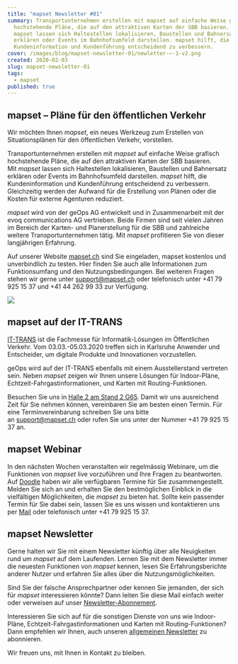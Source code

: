 ```yaml
---
title: "mapset Newsletter #01"
summary: Transportunternehmen erstellen mit mapset auf einfache Weise grafisch
  hochstehende Pläne, die auf den attraktiven Karten der SBB basieren. Mit
  mapset lassen sich Haltestellen lokalisieren, Baustellen und Bahnersatz
  erklären oder Events im Bahnhofsumfeld darstellen. mapset hilft, die
  Kundeninformation und Kundenführung entscheidend zu verbessern.
cover: /images/blog/mapset-newsletter-01/newletter-–-1-v2.png
created: 2020-02-03
slug: mapset-newsletter-01
tags:
  - mapset
published: true
---
```

## mapset – Pläne für den öffentlichen Verkehr

Wir möchten Ihnen *mapset*, ein neues Werkzeug zum Erstellen von Situationsplänen für den öffentlichen Verkehr, vorstellen.

Transportunternehmen erstellen mit *mapset* auf einfache Weise grafisch hochstehende Pläne, die auf den attraktiven Karten der SBB basieren. Mit *mapset* lassen sich Haltestellen lokalisieren, Baustellen und Bahnersatz erklären oder Events im Bahnhofsumfeld darstellen. *mapset* hilft, die Kundeninformation und Kundenführung entscheidend zu verbessern. Gleichzeitig werden der Aufwand für die Erstellung von Plänen oder die Kosten für externe Agenturen reduziert.

*mapset* wird von der geOps AG entwickelt und in Zusammenarbeit mit der evoq communications AG vertrieben. Beide Firmen sind seit vielen Jahren im Bereich der Karten- und Planerstellung für die SBB und zahlreiche weitere Transportunternehmen tätig. Mit *mapset* profitieren Sie von dieser langjährigen Erfahrung.

Auf unserer Website [mapset.ch](https://mapset.ch/) sind Sie eingeladen, mapset kostenlos und unverbindlich zu testen. Hier finden Sie auch alle Informationen zum Funktionsumfang und den Nutzungsbedingungen. Bei weiteren Fragen stehen wir gerne unter [support@mapset.ch](mailto:support@mapset.ch) oder telefonisch unter +41 79 925 15 37 und +41 44 262 99 33 zur Verfügung.

![](/images/blog/mapset-newsletter-01/2c2a746c-4301-4d94-a5ed-c10b2f06dca5.png)

## mapset auf der IT-TRANS

[IT-TRANS](https://www.it-trans.org/de/) ist die Fachmesse für Informatik-Lösungen im Öffentlichen Verkehr. Vom 03.03.-05.03.2020 treffen sich in Karlsruhe Anwender und Entscheider, um digitale Produkte und Innovationen vorzustellen.

geOps wird auf der IT-TRANS ebenfalls mit einem Ausstellerstand vertreten sein. Neben *mapset* zeigen wir Ihnen unsere Lösungen für Indoor-Pläne, Echtzeit-Fahrgastinformationen, und Karten mit Routing-Funktionen.

Besuchen Sie uns in [Halle 2 am Stand 2 G65](https://ausstellerverzeichnis.it-trans.org/vis/v1/de/exhibitors/ittr-m20.63762?oid=14&lang=1). Damit wir uns ausreichend Zeit für Sie nehmen können, vereinbaren Sie am besten einen Termin. Für eine Terminvereinbarung schreiben Sie uns bitte an [support@mapset.ch](mailto:support@mapset.ch) oder rufen Sie uns unter der Nummer +41 79 925 15 37 an.

## mapset Webinar 

In den nächsten Wochen veranstalten wir regelmässig Webinare, um die Funktionen von *mapset* live vorzuführen und Ihre Fragen zu beantworten. Auf [Doodle](https://doodle.com/poll/a8az8x4gyzke2b8p) haben wir alle verfügbaren Termine für Sie zusammengestellt. Melden Sie sich an und erhalten Sie den bestmöglichen Einblick in die vielfältigen Möglichkeiten, die *mapset* zu bieten hat. Sollte kein passender Termin für Sie dabei sein, lassen Sie es uns wissen und kontaktieren uns per [Mail](mailto:support@mapset.ch) oder telefonisch unter +41 79 925 15 37.

## mapset Newsletter

Gerne halten wir Sie mit einem Newsletter künftig über alle Neuigkeiten rund um *mapset* auf dem Laufenden. Lernen Sie mit dem Newsletter immer die neuesten Funktionen von *mapset* kennen, lesen Sie Erfahrungsberichte anderer Nutzer und erfahren Sie alles über die Nutzungsmöglichkeiten.

Sind Sie der falsche Ansprechpartner oder kennen Sie jemanden, der sich für *mapset* interessieren könnte? Dann leiten Sie diese Mail einfach weiter oder verweisen auf unser [Newsletter-Abonnement](http://eepurl.com/gRlRvv).

Interessieren Sie sich auf für die sonstigen Dienste von uns wie Indoor-Pläne, Echtzeit-Fahrgastinformationen und Karten mit Routing-Funktionen? Dann empfehlen wir Ihnen, auch unseren [allgemeinen Newsletter](http://eepurl.com/gRa8sX) zu abonnieren.

Wir freuen uns, mit Ihnen in Kontakt zu bleiben.